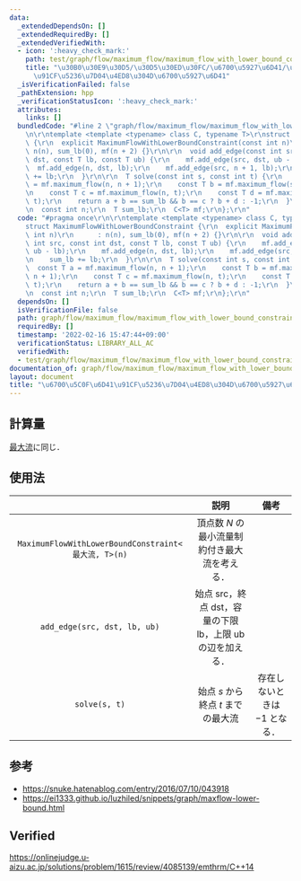 ```yaml
---
data:
  _extendedDependsOn: []
  _extendedRequiredBy: []
  _extendedVerifiedWith:
  - icon: ':heavy_check_mark:'
    path: test/graph/flow/maximum_flow/maximum_flow_with_lower_bound_constraint.test.cpp
    title: "\u30B0\u30E9\u30D5/\u30D5\u30ED\u30FC/\u6700\u5927\u6D41/\u6700\u5C0F\u6D41\
      \u91CF\u5236\u7D04\u4ED8\u304D\u6700\u5927\u6D41"
  _isVerificationFailed: false
  _pathExtension: hpp
  _verificationStatusIcon: ':heavy_check_mark:'
  attributes:
    links: []
  bundledCode: "#line 2 \"graph/flow/maximum_flow/maximum_flow_with_lower_bound_constraint.hpp\"\
    \n\r\ntemplate <template <typename> class C, typename T>\r\nstruct MaximumFlowWithLowerBoundConstraint\
    \ {\r\n  explicit MaximumFlowWithLowerBoundConstraint(const int n)\r\n      :\
    \ n(n), sum_lb(0), mf(n + 2) {}\r\n\r\n  void add_edge(const int src, const int\
    \ dst, const T lb, const T ub) {\r\n    mf.add_edge(src, dst, ub - lb);\r\n  \
    \  mf.add_edge(n, dst, lb);\r\n    mf.add_edge(src, n + 1, lb);\r\n    sum_lb\
    \ += lb;\r\n  }\r\n\r\n  T solve(const int s, const int t) {\r\n    const T a\
    \ = mf.maximum_flow(n, n + 1);\r\n    const T b = mf.maximum_flow(s, n + 1);\r\
    \n    const T c = mf.maximum_flow(n, t);\r\n    const T d = mf.maximum_flow(s,\
    \ t);\r\n    return a + b == sum_lb && b == c ? b + d : -1;\r\n  }\r\n\r\n private:\r\
    \n  const int n;\r\n  T sum_lb;\r\n  C<T> mf;\r\n};\r\n"
  code: "#pragma once\r\n\r\ntemplate <template <typename> class C, typename T>\r\n\
    struct MaximumFlowWithLowerBoundConstraint {\r\n  explicit MaximumFlowWithLowerBoundConstraint(const\
    \ int n)\r\n      : n(n), sum_lb(0), mf(n + 2) {}\r\n\r\n  void add_edge(const\
    \ int src, const int dst, const T lb, const T ub) {\r\n    mf.add_edge(src, dst,\
    \ ub - lb);\r\n    mf.add_edge(n, dst, lb);\r\n    mf.add_edge(src, n + 1, lb);\r\
    \n    sum_lb += lb;\r\n  }\r\n\r\n  T solve(const int s, const int t) {\r\n  \
    \  const T a = mf.maximum_flow(n, n + 1);\r\n    const T b = mf.maximum_flow(s,\
    \ n + 1);\r\n    const T c = mf.maximum_flow(n, t);\r\n    const T d = mf.maximum_flow(s,\
    \ t);\r\n    return a + b == sum_lb && b == c ? b + d : -1;\r\n  }\r\n\r\n private:\r\
    \n  const int n;\r\n  T sum_lb;\r\n  C<T> mf;\r\n};\r\n"
  dependsOn: []
  isVerificationFile: false
  path: graph/flow/maximum_flow/maximum_flow_with_lower_bound_constraint.hpp
  requiredBy: []
  timestamp: '2022-02-16 15:47:44+09:00'
  verificationStatus: LIBRARY_ALL_AC
  verifiedWith:
  - test/graph/flow/maximum_flow/maximum_flow_with_lower_bound_constraint.test.cpp
documentation_of: graph/flow/maximum_flow/maximum_flow_with_lower_bound_constraint.hpp
layout: document
title: "\u6700\u5C0F\u6D41\u91CF\u5236\u7D04\u4ED8\u304D\u6700\u5927\u6D41"
---
```



## 計算量

[最大流](maximum_flow.md)に同じ．


## 使用法

||説明|備考|
|:--:|:--:|:--:|
|`MaximumFlowWithLowerBoundConstraint<最大流, T>(n)`|頂点数 $N$ の最小流量制約付き最大流を考える．||
|`add_edge(src, dst, lb, ub)`|始点 $\mathrm{src}$，終点 $\mathrm{dst}$，容量の下限 $\mathrm{lb}$，上限 $\mathrm{ub}$ の辺を加える．||
|`solve(s, t)`|始点 $s$ から終点 $t$ までの最大流|存在しないときは $-1$ となる．|


## 参考

- https://snuke.hatenablog.com/entry/2016/07/10/043918
- https://ei1333.github.io/luzhiled/snippets/graph/maxflow-lower-bound.html


## Verified

https://onlinejudge.u-aizu.ac.jp/solutions/problem/1615/review/4085139/emthrm/C++14
